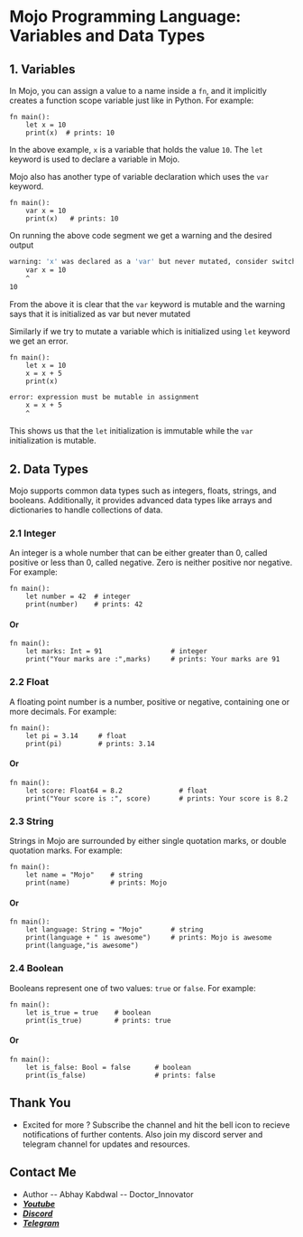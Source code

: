 # Mojo Programming Language: Variables and Data Types

## 1. Variables
In Mojo, you can assign a value to a name inside a `fn`, and it implicitly creates a function scope variable just like in Python. For example:

```mojo
fn main():
    let x = 10
    print(x)  # prints: 10
```
In the above example, `x` is a variable that holds the value `10`. The `let` keyword is used to declare a variable in Mojo.

Mojo also has another type of variable declaration which uses the `var` keyword.
```mojo
fn main():
    var x = 10
    print(x)   # prints: 10
```

On running the above code segment we get a warning and the desired output
```bash
warning: 'x' was declared as a 'var' but never mutated, consider switching to a 'let'
    var x = 10
    ^
10
```

From the above it is clear that the `var` keyword is mutable and the warning says that it is initialized as var but never mutated

Similarly if we try to mutate a variable which is initialized using `let` keyword we get an error.

```mojo
fn main():
    let x = 10
    x = x + 5
    print(x)
```
```bash
error: expression must be mutable in assignment
    x = x + 5
    ^
```

This shows us that the `let` initialization is immutable while the `var` initialization is mutable.

## 2. Data Types
Mojo supports common data types such as integers, floats, strings, and booleans. Additionally, it provides advanced data types like arrays and dictionaries to handle collections of data.

### 2.1 Integer
An integer is a whole number that can be either greater than 0, called positive or less than 0, called negative. Zero is neither positive nor negative. For example:

```mojo
fn main():
    let number = 42  # integer
    print(number)    # prints: 42
```
#### Or
```mojo
fn main():
    let marks: Int = 91                 # integer
    print("Your marks are :",marks)     # prints: Your marks are 91
```

### 2.2 Float
A floating point number is a number, positive or negative, containing one or more decimals. For example:

```mojo
fn main():
    let pi = 3.14     # float
    print(pi)         # prints: 3.14
```
#### Or
```mojo
fn main():
    let score: Float64 = 8.2              # float
    print("Your score is :", score)       # prints: Your score is 8.2
```

### 2.3 String
Strings in Mojo are surrounded by either single quotation marks, or double quotation marks. For example:

```mojo
fn main():
    let name = "Mojo"    # string
    print(name)          # prints: Mojo
```
#### Or
```mojo
fn main():
    let language: String = "Mojo"       # string
    print(language + " is awesome")     # prints: Mojo is awesome
    print(language,"is awesome")
``` 
### 2.4 Boolean
Booleans represent one of two values: `true` or `false`. For example:

```mojo
fn main():
    let is_true = true    # boolean
    print(is_true)        # prints: true
```

#### Or
```mojo
fn main():
    let is_false: Bool = false      # boolean
    print(is_false)                 # prints: false
```
## Thank You
- Excited for more ? Subscribe the channel and hit the bell icon to recieve notifications of further contents. Also join my discord server and telegram channel for updates and resources.

## Contact Me

- Author -- Abhay Kabdwal -- Doctor_Innovator
- **_[Youtube](https://www.youtube.com/@doctor_innovator/featured)_**
- **_[Discord](https://discord.gg/7ydGD3aJ)_**
- **_[Telegram](https://t.me/doctor_innovator)_**